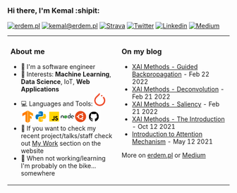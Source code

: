 ### Hi there, I'm Kemal :shipit:

[![erdem.pl](https://img.shields.io/static/v1?label=erdem.pl&message=%20&color=yellow&logo=&style=flat-square&logoColor=white)](https://erdem.pl/)
[![kemal@erdem.pl](https://img.shields.io/static/v1?label=kemal@erdem.pl&message=%20&color=red&logo=gmail&style=flat-square&logoColor=white)](mailto:kemal@erdem.pl)
[![Strava](https://img.shields.io/static/v1?label=Strava&message=%20&color=FC4C02&logo=Strava&style=flat-square&logoColor=white)](https://www.strava.com/athletes/24062720)
[![Twitter](https://img.shields.io/static/v1?label=Twitter&message=%20&color=1ca0f1&logo=Twitter&style=flat-square&logoColor=white)](https://www.twitter.com/burnpiro/)
[![Linkedin](https://img.shields.io/static/v1?label=Linkedin&message=%20&color=0e76a8&logo=Linkedin&style=flat-square&logoColor=white)](https://www.linkedin.com/in/kemal-erdem-74837580)
[![Medium](https://img.shields.io/static/v1?label=Medium&message=%20&color=black&logo=Medium&style=flat-square&logoColor=white)](https://medium.com/@kemalpiro)

<table><tr><td valign="top" width="50%">

### About me

- :notebook: I'm a software engineer
- :pushpin: Interests: **Machine Learning**, **Data Science**, IoT, **Web Applications**
- :computer: Languages and Tools: <img height="30" src="https://raw.githubusercontent.com/burnpiro/burnpiro/master/images/pytorch.png" /><img height="30" src="https://raw.githubusercontent.com/burnpiro/burnpiro/master/images/tf-logo.png" /><img height="30" src="https://raw.githubusercontent.com/burnpiro/burnpiro/master/images/python.png" /><img style="line-height: 20" height="30" src="https://raw.githubusercontent.com/burnpiro/burnpiro/master/images/javascript.png" /><img height="30" src="https://raw.githubusercontent.com/burnpiro/burnpiro/master/images/nodejs.png" /><img height="30" src="https://raw.githubusercontent.com/burnpiro/burnpiro/master/images/ubuntu.png" /><img height="30" src="https://raw.githubusercontent.com/burnpiro/burnpiro/master/images/github.png" />
- :microscope: If you want to check my recent project/talks/staff check out [My Work](https://erdem.pl/pages/work) section on the website
- :bicyclist: When not working/learning I'm probably on the bike... somewhere

</td><td valign="top" width="50%">

### On my blog
<!-- blog starts -->
* [XAI Methods - Guided Backpropagation](https://erdem.pl/2022/02/xai-methods-guided-backpropagation) - Feb 22 2022
* [XAI Methods - Deconvolution](https://erdem.pl/2022/02/xai-methods-deconvolution) - Feb 21 2022
* [XAI Methods - Saliency](https://erdem.pl/2022/02/xai-methods-saliency) - Feb 21 2022
* [XAI Methods - The Introduction](https://erdem.pl/2021/10/xai-methods-the-introduction) - Oct 12 2021
* [Introduction to Attention Mechanism](https://erdem.pl/2021/05/introduction-to-attention-mechanism) - May 12 2021
<!-- blog ends -->
More on [erdem.pl](https://erdem.pl/) or [Medium](https://medium.com/@kemalpiro)
</td></tr></table>
